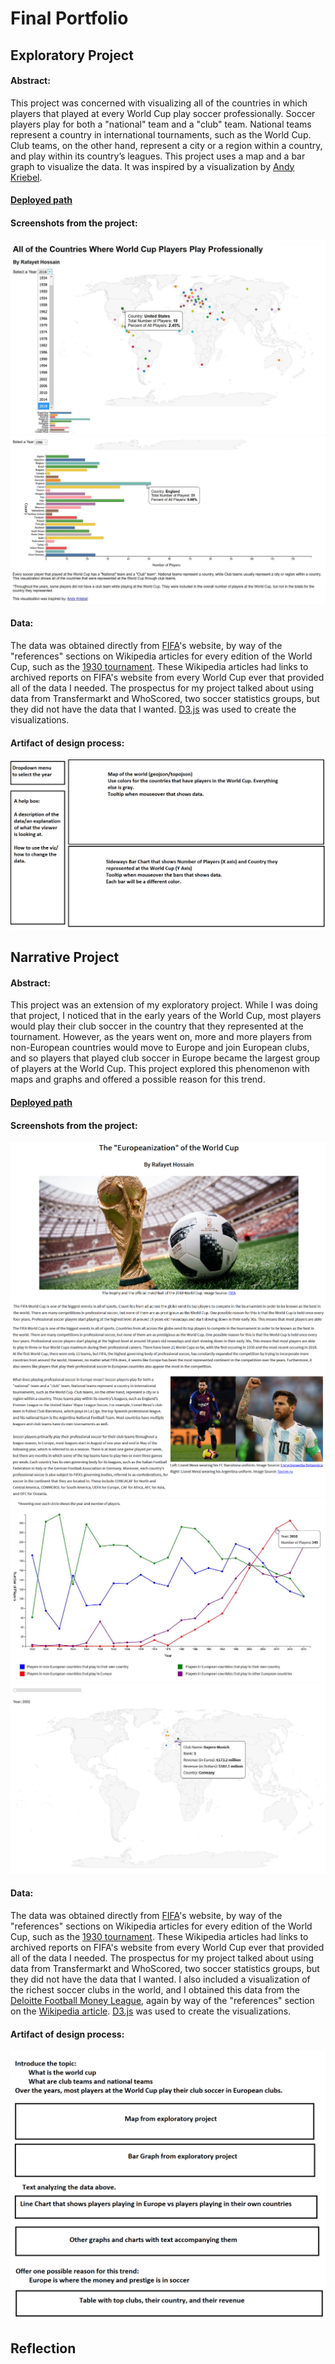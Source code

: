 # Final Portfolio

## Exploratory Project

#### Abstract: 

This project was concerned with visualizing all of the countries in which players that played at every World Cup play soccer professionally. Soccer players play for both a "national" team and a "club" team. National teams represent a country in international tournaments, such as the World Cup. Club teams, on the other hand, represent a city or a region within a country, and play within its country’s leagues. This project uses a map and a bar graph to visualize the data. It was inspired by a visualization by [Andy Kriebel](https://public.tableau.com/profile/andy.kriebel#!/vizhome/WorldCupPlayers/WorldCup).

#### [Deployed path](https://rhossain23.github.io/worldCupCountries/)

#### Screenshots from the project:
![](exploratoryScreenshot1.png)
![](exploratoryScreenshot2.png)

#### Data: 

The data was obtained directly from [FIFA](https://www.fifa.com/)'s website, by way of the "references" sections on Wikipedia articles for every edition of the World Cup, such as the [1930 tournament](https://en.wikipedia.org/wiki/1930_FIFA_World_Cup_squads#References). These Wikipedia articles had links to archived reports on FIFA's website from every World Cup ever that provided all of the data I needed. The prospectus for my project talked about using data from Transfermarkt and WhoScored, two soccer statistics groups, but they did not have the data that I wanted. [D3.js](https://github.com/d3/d3/wiki) was used to create the visualizations.

#### Artifact of design process: 
![](exploratorySketch.png)

## Narrative Project

#### Abstract: 

This project was an extension of my exploratory project. While I was doing that project, I noticed that in the early years of the World Cup, most players would play their club soccer in the country that they represented at the tournament. However, as the years went on, more and more players from non-European countries would move to Europe and join European clubs, and so players that played club soccer in Europe became the largest group of players at the World Cup. This project explored this phenomenon with maps and graphs and offered a possible reason for this trend. 

#### [Deployed path](https://rhossain23.github.io/worldCupCountries/)

#### Screenshots from the project:
![](narrativeScreenshot1.png)
![](narrativeScreenshot2.png)
![](narrativeScreenshot3.png)
![](narrativeScreenshot4.png)

#### Data: 

The data was obtained directly from [FIFA](https://www.fifa.com/)'s website, by way of the "references" sections on Wikipedia articles for every edition of the World Cup, such as the [1930 tournament](https://en.wikipedia.org/wiki/1930_FIFA_World_Cup_squads#References). These Wikipedia articles had links to archived reports on FIFA's website from every World Cup ever that provided all of the data I needed. The prospectus for my project talked about using data from Transfermarkt and WhoScored, two soccer statistics groups, but they did not have the data that I wanted. I also included a visualization of the richest soccer clubs in the world, and I obtained this data from the [Deloitte Football Money League](https://www2.deloitte.com), again by way of the "references" section on the [Wikipedia article](https://en.wikipedia.org/wiki/Deloitte_Football_Money_League#References). [D3.js](https://github.com/d3/d3/wiki) was used to create the visualizations.

#### Artifact of design process: 
![](narrativeSketch.png)

## Reflection
